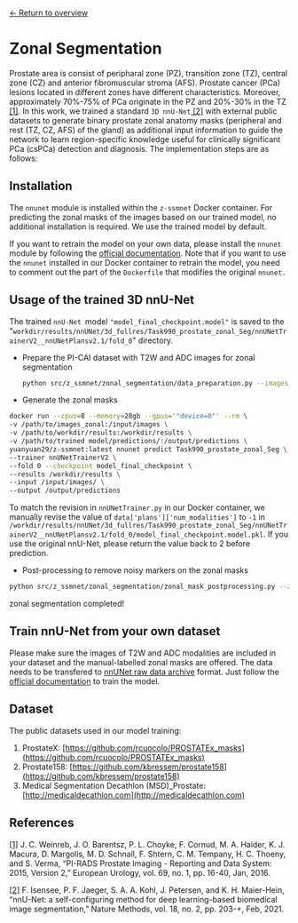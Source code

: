 [← Return to overview](https://github.com/yuanyuan29/Z-SSMNet/tree/master#zonal-segmentation)

# Zonal Segmentation

Prostate area is consist of peripharal zone (PZ), transition zone (TZ), central zone (CZ) and anterior fibromuscular stroma (AFS). Prostate cancer (PCa) lesions located in different zones have different characteristics. Moreover, approximately 70%-75% of PCa originate in the PZ and 20%-30% in the TZ [[1]](https://www.sciencedirect.com/science/article/pii/S0302283815008489). In this work, we trained a standard `3D nnU-Net`[ [2]](https://www.nature.com/articles/s41592-020-01008-z) with external public datasets to generate binary prostate zonal anatomy masks (peripheral and rest (TZ, CZ, AFS) of the gland) as additional input information to guide the network to learn region-specific knowledge useful for clinically significant PCa (csPCa) detection and diagnosis. The implementation steps are as follows:

## Installation

The `nnunet` module is installed within the `z-ssmnet` Docker container. For predicting the zonal masks of the images based on our trained model, no additional installation is required. We use the trained model by default.

If you want to retrain the model on your own data, please install the `nnunet` module by following the [official documentation](https://github.com/MIC-DKFZ/nnUNet#installation). Note that if you want to use the `nnunet` installed in our Docker container to retrain the model, you need to comment out the part of the `Dockerfile` that modifies the original `nnunet.`

## Usage of the trained 3D nnU-Net

The trained `nnU-Net `model `"model_final_checkpoint.model"` is saved to the "`workdir/results/nnUNet/3d_fullres/Task990_prostate_zonal_Seg/nnUNetTrainerV2__nnUNetPlansv2.1/fold_0`" directory.

* Prepare the PI-CAI dataset with T2W and ADC images for zonal segmentation

  ```bash
  python src/z_ssmnet/zonal_segmentation/data_preparation.py --images_path /workdir/nnUNet_raw_data/Task2302_z-nnmnet/imagesTr/ --images_zonal_path /workdir/nnUNet_raw_data/Task2302_z-nnmnet/images_zonal
  ```
* Generate the zonal masks

```bash
docker run --cpus=8 --memory=28gb --gpus='"device=0"' --rm \
-v /path/to/images_zonal:/input/images \
-v /path/to/workdir/results:/workdir/results \
-v /path/to/trained model/predictions/:/output/predictions \
yuanyuan29/z-ssmnet:latest nnunet predict Task990_prostate_zonal_Seg \
--trainer nnUNetTrainerV2 \
--fold 0 --checkpoint model_final_checkpoint \
--results /workdir/results \
--input /input/images/ \
--output /output/predictions 

```

To match the revision in `nnUNetTrainer.py` in our Docker container, we manually revise the value of `data['plans']['num_modalities']` to `-1` in `/workdir/results/nnUNet/3d_fullres/Task990_prostate_zonal_Seg/nnUNetTrainerV2__nnUNetPlansv2.1/fold_0/model_final_checkpoint.model.pkl`. If you use the original nnU-Net, please return the value back to 2 before prediction.

* Post-processing to remove noisy markers on the zonal masks

```bash
python src/z_ssmnet/zonal_segmentation/zonal_mask_postprocessing.py --zonal_mask_dir /workdir/results/nnUNet/3d_fullres/Task990_prostate_zonal_Seg/nnUNetTrainerV2__nnUNetPlansv2.1/fold_0/predictions/ --zonal_mask_post_dir /workdir/results/nnUNet/3d_fullres/Task990_prostate_zonal_Seg/nnUNetTrainerV2__nnUNetPlansv2.1/fold_0/predictions_post

```

zonal segmentation completed!

## Train nnU-Net from your own dataset

Please make sure the images of T2W and ADC modalities are included in your dataset and the manual-labelled zonal masks are offered. The data needs to be transfered to [nnUNet raw data archive](https://github.com/MIC-DKFZ/nnUNet/blob/master/documentation/dataset_conversion.md#dataset-conversion-instructions) format. Just follow the [official documentation](https://github.com/MIC-DKFZ/nnUNet#usage) to train the model.

## Dataset

The public datasets used in our model training:

1. ProstateX: [https://github.com/rcuocolo/PROSTATEx_masks](https://github.com/rcuocolo/PROSTATEx_masks)
2. Prostate158: [https://github.com/kbressem/prostate158](https://github.com/kbressem/prostate158)
3. Medical Segmentation Decathlon (MSD)_Prostate: [http://medicaldecathlon.com](http://medicaldecathlon.com)

## References

[[1]](https://www.sciencedirect.com/science/article/pii/S0302283815008489) J. C. Weinreb, J. O. Barentsz, P. L. Choyke, F. Cornud, M. A. Haider, K. J. Macura, D. Margolis, M. D. Schnall, F. Shtern, C. M. Tempany, H. C. Thoeny, and S. Verma, “PI-RADS Prostate Imaging - Reporting and Data System: 2015, Version 2,” European Urology, vol. 69, no. 1, pp. 16-40, Jan, 2016.

[[2]](https://www.nature.com/articles/s41592-020-01008-z) F. Isensee, P. F. Jaeger, S. A. A. Kohl, J. Petersen, and K. H. Maier-Hein, “nnU-Net: a self-configuring method for deep learning-based biomedical image segmentation,” Nature Methods, vol. 18, no. 2, pp. 203-+, Feb, 2021.
